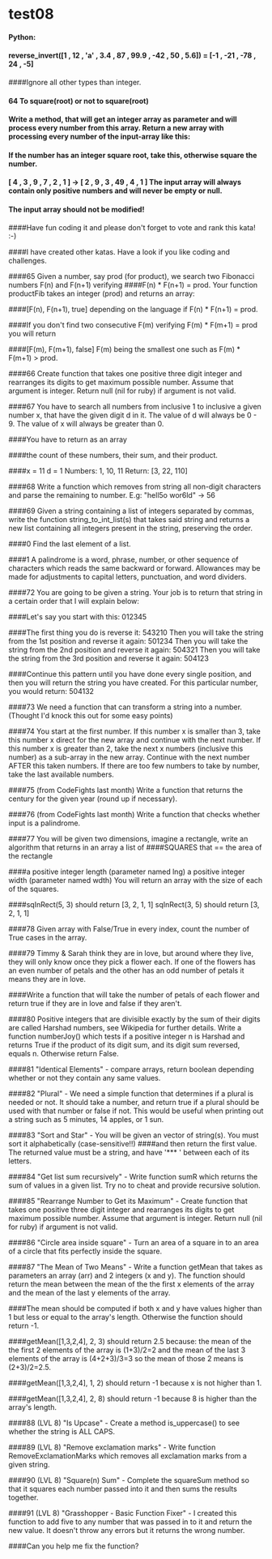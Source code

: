 # test08
####

#### Python:

#### reverse_invert([1 , 12 , 'a' , 3.4 , 87 , 99.9 , -42 , 50 , 5.6]) = [-1 , -21 , -78 , 24 , -5]

####Ignore all other types than integer.

#### 64 To square(root) or not to square(root)
#### Write a method, that will get an integer array as parameter and will process every number from this array. Return a new array with processing every number of the input-array like this:

#### If the number has an integer square root, take this, otherwise square the number.

#### [ 4 , 3 , 9 , 7 , 2 , 1 ] -> [ 2 , 9 , 3 , 49 , 4 , 1 ] The input array will always contain only positive numbers and will never be empty or null.

#### The input array should not be modified!

####Have fun coding it and please don't forget to vote and rank this kata! :-)

####I have created other katas. Have a look if you like coding and challenges.

####65 Given a number, say prod (for product), we search two Fibonacci numbers F(n) and F(n+1) verifying
####F(n) * F(n+1) = prod. Your function productFib takes an integer (prod) and returns an array:

####[F(n), F(n+1), true] depending on the language if F(n) * F(n+1) = prod.

####If you don't find two consecutive F(m) verifying F(m) * F(m+1) = prod you will return

####[F(m), F(m+1), false] F(m) being the smallest one such as F(m) * F(m+1) > prod.

####66 Create function that takes one positive three digit integer and rearranges its digits to get maximum possible number. Assume that argument is integer. Return null (nil for ruby) if argument is not valid.

####67 You have to search all numbers from inclusive 1 to inclusive a given number x, that have the given digit d in it. The value of d will always be 0 - 9. The value of x will always be greater than 0.

####You have to return as an array

####the count of these numbers, their sum, and their product.

####x = 11 d = 1 Numbers: 1, 10, 11 Return: [3, 22, 110]

####68 Write a function which removes from string all non-digit characters and parse the remaining to number. E.g: "hell5o wor6ld" -> 56

####69 Given a string containing a list of integers separated by commas, write the function string_to_int_list(s) that takes said string and returns a new list containing all integers present in the string, preserving the order.

####0 Find the last element of a list.

####1 A palindrome is a word, phrase, number, or other sequence of characters which reads the same backward or forward. Allowances may be made for adjustments to capital letters, punctuation, and word dividers.

####72 You are going to be given a string. Your job is to return that string in a certain order that I will explain below:

####Let's say you start with this: 012345

####The first thing you do is reverse it: 543210 Then you will take the string from the 1st position and reverse it again: 501234 Then you will take the string from the 2nd position and reverse it again: 504321 Then you will take the string from the 3rd position and reverse it again: 504123

####Continue this pattern until you have done every single position, and then you will return the string you have created. For this particular number, you would return: 504132

####73 We need a function that can transform a string into a number. (Thought I'd knock this out for some easy points)

####74 You start at the first number. If this number x is smaller than 3, take this number x direct for the new array and continue with the next number. If this number x is greater than 2, take the next x numbers (inclusive this number) as a sub-array in the new array. Continue with the next number AFTER this taken numbers. If there are too few numbers to take by number, take the last available numbers.

####75 (from CodeFights last month) Write a function that returns the century for the given year (round up if necessary).

####76 (from CodeFights last month) Write a function that checks whether input is a palindrome.

####77 You will be given two dimensions, imagine a rectangle, write an algorithm that returns in an array a list of
####SQUARES that == the area of the rectangle

####a positive integer length (parameter named lng) a positive integer width (parameter named wdth) You will return an array with the size of each of the squares.

####sqInRect(5, 3) should return [3, 2, 1, 1] sqInRect(3, 5) should return [3, 2, 1, 1]

####78 Given array with False/True in every index, count the number of True cases in the array.

####79 Timmy & Sarah think they are in love, but around where they live, they will only know once they pick a flower each. If one of the flowers has an even number of petals and the other has an odd number of petals it means they are in love.

####Write a function that will take the number of petals of each flower and return true if they are in love and false if they aren't.

####80 Positive integers that are divisible exactly by the sum of their digits are called Harshad numbers, see Wikipedia for further details. Write a function numberJoy() which tests if a positive integer n is Harshad and returns True if the product of its digit sum, and its digit sum reversed, equals n. Otherwise return False.

####81 "Identical Elements" - compare arrays, return boolean depending whether or not they contain any same values.

####82 "Plural" - We need a simple function that determines if a plural is needed or not. It should take a number, and return true if a plural should be used with that number or false if not. This would be useful when printing out a string such as 5 minutes, 14 apples, or 1 sun.

####83 "Sort and Star" - You will be given an vector of string(s). You must sort it alphabetically (case-sensitive!!)
####and then return the first value. The returned value must be a string, and have '*** ' between each of its letters.

####84 "Get list sum recursively" - Write function sumR which returns the sum of values in a given list. Try no to cheat and provide recursive solution.

####85 "Rearrange Number to Get its Maximum" - Create function that takes one positive three digit integer and rearranges its digits to get maximum possible number. Assume that argument is integer. Return null (nil for ruby) if argument is not valid.

####86 "Circle area inside square" - Turn an area of a square in to an area of a circle that fits perfectly inside the square.

####87 "The Mean of Two Means" - Write a function getMean that takes as parameters an array (arr) and 2 integers (x and y). The function should return the mean between the mean of the the first x elements of the array and the mean of the last y elements of the array.

####The mean should be computed if both x and y have values higher than 1 but less or equal to the array's length. Otherwise the function should return -1.

####getMean([1,3,2,4], 2, 3) should return 2.5 because: the mean of the the first 2 elements of the array is (1+3)/2=2 and the mean of the last 3 elements of the array is (4+2+3)/3=3 so the mean of those 2 means is (2+3)/2=2.5.

####getMean([1,3,2,4], 1, 2) should return -1 because x is not higher than 1.

####getMean([1,3,2,4], 2, 8) should return -1 because 8 is higher than the array's length.

####88 (LVL 8) "Is Upcase" - Create a method is_uppercase() to see whether the string is ALL CAPS.

####89 (LVL 8) "Remove exclamation marks" - Write function RemoveExclamationMarks which removes all exclamation marks from a given string.

####90 (LVL 8) "Square(n) Sum" - Complete the squareSum method so that it squares each number passed into it and then sums the results together.

####91 (LVL 8) "Grasshopper - Basic Function Fixer" - I created this function to add five to any number that was passed in to it and return the new value. It doesn't throw any errors but it returns the wrong number.

####Can you help me fix the function? 
